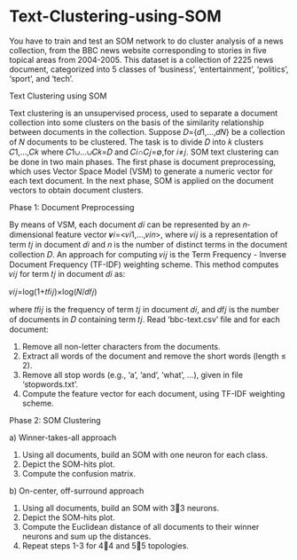 # Text-Clustering-using-SOM
You have to train and test an SOM network to do cluster analysis of a news collection, from the BBC news website corresponding to stories in five topical areas from 2004-2005. This dataset is a collection of 2225 news document, categorized into 5 classes of ‘business’, ‘entertainment’, ‘politics’, ‘sport’, and ‘tech’.

Text Clustering using SOM

Text clustering is an unsupervised process, used to separate a document collection into some clusters on the basis of the similarity relationship between documents in the collection. Suppose 𝐷={𝑑1,…,𝑑𝑁} be a collection of 𝑁 documents to be clustered. The task is to divide 𝐷 into 𝑘 clusters 𝐶1,…,𝐶𝑘 where 𝐶1∪…∪𝐶𝑘=𝐷 and 𝐶𝑖∩𝐶𝑗=∅,for 𝑖≠𝑗.
SOM text clustering can be done in two main phases. The first phase is document preprocessing, which uses Vector Space Model (VSM) to generate a numeric vector for each text document. In the next phase, SOM is applied on the document vectors to obtain document clusters.

Phase 1: Document Preprocessing

By means of VSM, each document 𝑑𝑖 can be represented by an 𝑛-dimensional feature vector 𝒗𝑖=<𝑣𝑖1,…,𝑣𝑖𝑛>, where 𝑣𝑖𝑗 is a representation of term 𝑡𝑗 in document 𝑑𝑖 and 𝑛 is the number of distinct terms in the document collection 𝐷.
An approach for computing 𝑣𝑖𝑗 is the Term Frequency - Inverse Document Frequency (TF-IDF) weighting scheme. This method computes 𝑣𝑖𝑗 for term 𝑡𝑗 in document 𝑑𝑖 as:

𝑣𝑖𝑗=log(1+𝑡𝑓𝑖𝑗)×log(𝑁/𝑑𝑓𝑗)

where 𝑡𝑓𝑖𝑗 is the frequency of term 𝑡𝑗 in document 𝑑𝑖, and 𝑑𝑓𝑗 is the number of documents in 𝐷 containing term 𝑡𝑗.
Read ‘bbc-text.csv’ file and for each document:

1. Remove all non-letter characters from the documents.
2. Extract all words of the document and remove the short words (length ≤ 2).
3. Remove all stop words (e.g., ‘a’, ‘and’, ‘what’, …), given in file ‘stopwords.txt’.
4. Compute the feature vector for each document, using TF-IDF weighting scheme.

   
Phase 2: SOM Clustering

a) Winner-takes-all approach

1. Using all documents, build an SOM with one neuron for each class.
2. Depict the SOM-hits plot.
3. Compute the confusion matrix.
   
b) On-center, off-surround approach

1. Using all documents, build an SOM with 33 neurons.
2. Depict the SOM-hits plot.
3. Compute the Euclidean distance of all documents to their winner neurons and sum up the distances.
4. Repeat steps 1-3 for 44 and 55 topologies.

